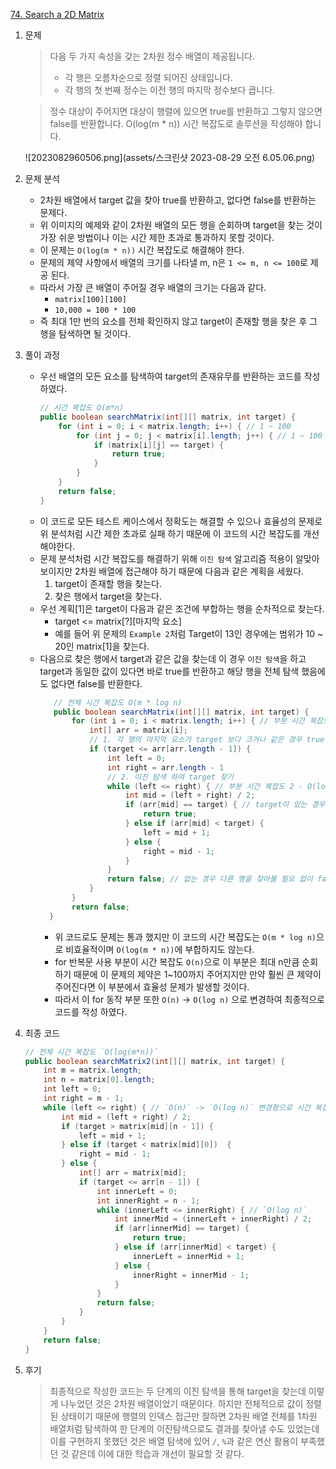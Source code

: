 [74. Search a 2D Matrix](https://leetcode.com/problems/search-a-2d-matrix/)

1. 문제

   > 다음 두 가지 속성을 갖는 2차원 정수 배열이 제공됩니다.
   >
   > - 각 행은 오름차순으로 정렬 되어진 상태입니다.
   > - 각 행의 첫 번째 정수는 이전 행의 마지막 정수보다 큽니다.
   >

   > 정수 대상이 주어지면 대상이 행렬에 있으면 true를 반환하고 그렇지 않으면 false를 반환합니다.
   > O(log(m * n)) 시간 복잡도로 솔루션을 작성해야 합니다.
   >

   ![2023082960506.png](assets/스크린샷 2023-08-29 오전 6.05.06.png)
2. 문제 분석

   - 2차원 배열에서 target 값을 찾아 true를 반환하고, 없다면 false를 반환하는 문제다.
   - 위 이미지의 예제와 같이 2차원 배열의 모든 행을 순회하며 target을 찾는 것이 가장 쉬운 방법이나 이는 시간 제한 초과로 통과하지 못할 것이다.
   - 이 문제는 `O(log(m * n))` 시간 복잡도로 해결해야 한다.
   - 문제의 제약 사항에서 배열의 크기를 나타낼 m, n은 `1 <= m, n <= 100`로 제공 된다.
   - 따라서 가장 큰 배열이 주어질 경우 배열의 크기는 다음과 같다.
     - `matrix[100][100]`
     - `10,000 = 100 * 100` 
   - 즉 최대 1만 번의 요소를 전체 확인하지 않고 target이 존재할 행을 찾은 후 그 행을 탐색하면 될 것이다.

3. 풀이 과정
   - 우선 배열의 모든 요소를 탐색하여 target의 존재유무를 반환하는 코드를 작성하였다.
        ```java
        // 시간 복잡도 O(m*n)
        public boolean searchMatrix(int[][] matrix, int target) {
            for (int i = 0; i < matrix.length; i++) { // 1 ~ 100
                for (int j = 0; j < matrix[i].length; j++) { // 1 ~ 100
                    if (matrix[i][j] == target) {
                        return true;
                    }
                }
            }
            return false;
        }
       ```
   - 이 코드로 모든 테스트 케이스에서 정확도는 해결할 수 있으나 효율성의 문제로 위 분석처럼 시간 제한 초과로 실패 하기 때문에 이 코드의 시간 복잡도를 개선 해야한다.
   - 문제 분석처럼 시간 복잡도를 해결하기 위해 `이진 탐색` 알고리즘 적용이 알맞아 보이지만 2차원 배열에 접근해야 하기 때문에 다음과 같은 계획을 세웠다.
     1. target이 존재할 행을 찾는다.
     2. 찾은 행에서 target을 찾는다.
   - 우선 계획[1]은 target이 다음과 같은 조건에 부합하는 행을 순차적으로 찾는다.
     - target <= matrix[?][마지막 요소]
     - 예를 들어 위 문제의 `Example 2`처럼 Target이 13인 경우에는 범위가 10 ~ 20인 matrix[1]을 찾는다.
   - 다음으로 찾은 행에서 target과 같은 값을 찾는데 이 경우 `이진 탐색`을 하고 target과 동일한 값이 있다면 바로 true를 반환하고 해당 행을 전체 탐색 했음에도 없다면 false를 반환한다.
     ```java
        // 전체 시간 복잡도 O(m * log n)
        public boolean searchMatrix(int[][] matrix, int target) {
            for (int i = 0; i < matrix.length; i++) { // 부분 시간 복잡도 1 - O(n)
                int[] arr = matrix[i];
                // 1. 각 행의 마지막 요소가 target 보다 크거나 같은 경우 true
                if (target <= arr[arr.length - 1]) {
                    int left = 0;
                    int right = arr.length - 1
                    // 2. 이진 탐색 하여 target 찾기
                    while (left <= right) { // 부분 시간 복잡도 2 - O(log n)
                        int mid = (left + right) / 2;
                        if (arr[mid] == target) { // target이 있는 경우
                            return true;
                        } else if (arr[mid] < target) {
                            left = mid + 1;
                        } else {
                            right = mid - 1;
                        }
                    }
                    return false; // 없는 경우 다른 행을 찾아볼 필요 없이 false 반환
                }
            }
            return false;
       }
       ```
     - 위 코드로도 문제는 통과 했지만 이 코드의 시간 복잡도는 `O(m * log n)`으로 비효율적이며 `O(log(m * n))`에 부합하지도 않는다.
     - for 반복문 사용 부분이 시간 복잡도 `O(n)`으로 이 부분은 최대 n만큼 순회하기 때문에 이 문제의 제약은 1~100까지 주어지지만 만약 훨씬 큰 제약이 주어진다면 이 부분에서 효율성 문제가 발생할 것이다.
     - 따라서 이 for 동작 부분 또한 `O(n)` -> `O(log n)` 으로 변경하여 최종적으로 코드를 작성 하였다.
6. 최종 코드
    ```java
    // 전체 시간 복잡도 `O(log(m*n))`
    public boolean searchMatrix2(int[][] matrix, int target) {
        int m = matrix.length;
        int n = matrix[0].length;
        int left = 0;
        int right = m - 1;
        while (left <= right) { // `O(n)` -> `O(log n)` 변경함으로 시간 복잡도 개선
            int mid = (left + right) / 2;
            if (target > matrix[mid][n - 1]) {
                left = mid + 1;
            } else if (target < matrix[mid][0])  {
                right = mid - 1;
            } else {
                int[] arr = matrix[mid];
                if (target <= arr[n - 1]) {
                    int innerLeft = 0;
                    int innerRight = n - 1;
                    while (innerLeft <= innerRight) { // `O(log n)`
                        int innerMid = (innerLeft + innerRight) / 2;
                        if (arr[innerMid] == target) {
                            return true;
                        } else if (arr[innerMid] < target) {
                            innerLeft = innerMid + 1;
                        } else {
                            innerRight = innerMid - 1;
                        }
                    }
                    return false;
                }
            }
        }
        return false;
    }
    ```
5. 후기
    > 최종적으로 작성한 코드는 두 단계의 이진 탐색을 통해 target을 찾는데 이렇게 나누었던 것은 2차원 배열이었기 때문이다. 
   > 하지만 전체적으로 값이 정렬된 상태이기 때문에 행렬의 인덱스 접근만 잘하면 2차원 배열 전체를 1차원 배열처럼 탐색하여 한 단계의 이진탐색으로도 결과를 찾아낼 수도 있었는데 이를 구현하지 못했던 것은 배열 탐색에 있어 `/`, `%`과 같은 연산 활용이 부족했던 것 같은데 이에 대한 학습과 개선이 필요할 것 같다.